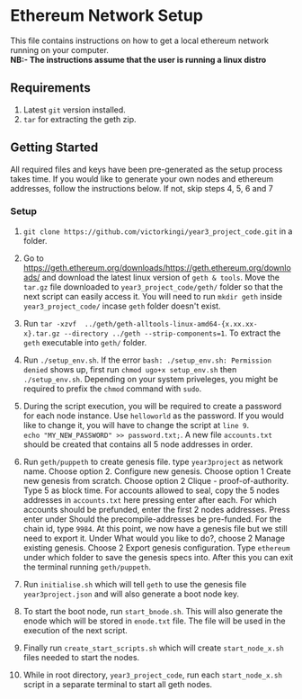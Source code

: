 # Ethereum Network Setup
This file contains instructions on how to get a local ethereum network running on your computer.<br />
**NB:- The instructions assume that the user is running a linux distro**

## Requirements 
1. Latest `git` version installed.
2. `tar` for extracting the geth zip.


## Getting Started
All required files and keys have been pre-generated as the setup process takes time. If you would like to generate your own nodes and ethereum addresses, follow the instructions below. If not, skip steps 4, 5, 6 and 7

### Setup
1.  `git clone https://github.com/victorkingi/year3_project_code.git` in a folder.

2. Go to https://geth.ethereum.org/downloads/https://geth.ethereum.org/downloads/ and download the latest linux version of `geth & tools`. Move the `tar.gz` file downloaded to `year3_project_code/geth/` folder so that the next script can easily access it. You will need to run `mkdir geth` inside `year3_project_code/` incase `geth` folder doesn't exist.

3. Run `tar -xzvf  ../geth/geth-alltools-linux-amd64-{x.xx.xx-x}.tar.gz --directory ../geth --strip-components=1`. To extract the `geth` executable into `geth/` folder.

4. Run `./setup_env.sh`. If the error `bash: ./setup_env.sh: Permission denied` shows up, first run `chmod ugo+x setup_env.sh` then `./setup_env.sh`. Depending on your system priveleges, you might be required to prefix the `chmod` command with `sudo`.

5. During the script execution, you will be required to create a password for each node instance. Use `helloworld` as the password. If you would like to change it, you will have to change the script at `line 9`.<br /> `echo "MY_NEW_PASSWORD" >> password.txt;`. A new file `accounts.txt` should be created that contains all 5 node addresses in order.

6. Run `geth/puppeth` to create genesis file. type `year3project` as network name. Choose option 2. Configure new genesis. Choose option 1 Create new genesis from scratch. Choose option 2 Clique - proof-of-authority. Type 5 as block time. For accounts allowed to seal, copy the 5 nodes addresses in `accounts.txt` here pressing enter after each. For which accounts should be prefunded, enter the first 2 nodes addresses. Press enter under Should the precompile-addresses be pre-funded. For the chain id, type `9984`. At this point, we now have a genesis file but we still need to export it. Under What would you like to do?, choose 2 Manage existing genesis. Choose 2 Export genesis configuration. Type `ethereum` under which folder to save the genesis specs into. After this you can exit the terminal running `geth/puppeth`.


7. Run `initialise.sh` which will tell `geth` to use the genesis file  `year3project.json` and will also generate a boot node key.

8. To start the boot node, run `start_bnode.sh`. This will also generate the enode which will be stored in `enode.txt` file. The file will be used in the execution of the next script.

9. Finally run `create_start_scripts.sh` which will create `start_node_x.sh` files needed to start the nodes.

10. While in root directory, `year3_project_code`, run each `start_node_x.sh` script in a separate terminal to start all geth nodes.